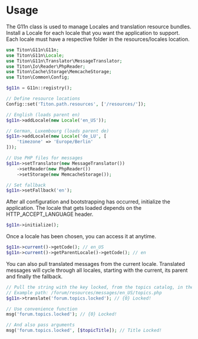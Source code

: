 # Usage #

The G11n class is used to manage Locales and translation resource bundles.
Install a Locale for each locale that you want the application to support.
Each locale must have a respective folder in the resources/locales location.

```php
use Titon\G11n\G11n;
use Titon\G11n\Locale;
use Titon\G11n\Translator\MessageTranslator;
use Titon\Io\Reader\PhpReader;
use Titon\Cache\Storage\MemcacheStorage;
use Titon\Common\Config;

$g11n = G11n::registry();

// Define resource locations
Config::set('Titon.path.resources', ['/resources/']);

// English (loads parent en)
$g11n->addLocale(new Locale('en_US'));

// German, Luxembourg (loads parent de)
$g11n->addLocale(new Locale('de_LU', [
    'timezone' => 'Europe/Berlin'
]));

// Use PHP files for messages
$g11n->setTranslator(new MessageTranslator())
    ->setReader(new PhpReader())
    ->setStorage(new MemcacheStorage());

// Set fallback
$g11n->setFallback('en');
```

After all configuration and bootstrapping has occurred, initialize the application.
The locale that gets loaded depends on the HTTP_ACCEPT_LANGUAGE header.

```php
$g11n->initialize();
```

Once a locale has been chosen, you can access it at anytime.

```php
$g11n->current()->getCode(); // en_US
$g11n->current()->getParentLocale()->getCode(); // en
```

You can also pull translated messages from the current locale.
Translated messages will cycle through all locales, starting with the current, its parent and finally the fallback.

```php
// Pull the string with the key locked, from the topics catalog, in the forum domain
// Example path: /forum/resources/messages/en_US/topics.php
$g11n->translate('forum.topics.locked'); // {0} Locked!

// Use convenience function
msg('forum.topics.locked'); // {0} Locked!

// And also pass arguments
msg('forum.topics.locked', [$topicTitle]); // Title Locked!
```